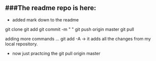 ###The readme repo is here:
------------
- added mark down to the readme

git clone 
git add 
git commit -m " "
git push origin master 
git pull 

adding more commands ... 
git add -A -> it adds all the changes from my local repository. 
- now just practcing the git pull origin master 